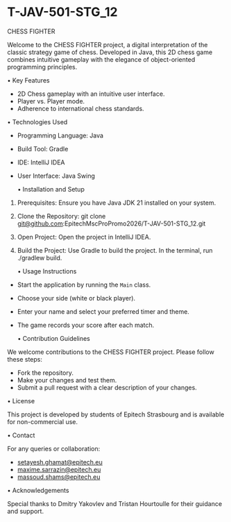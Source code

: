# T-JAV-501-STG_12


CHESS FIGHTER

Welcome to the CHESS FIGHTER project, a digital interpretation of the classic strategy game of chess. Developed in Java, this 2D chess game combines intuitive gameplay with the elegance of object-oriented programming principles.

 • Key Features

- 2D Chess gameplay with an intuitive user interface.
- Player vs. Player mode.
- Adherence to international chess standards.

• Technologies Used
      
- Programming Language: Java
- Build Tool: Gradle
- IDE: IntelliJ IDEA
- User Interface: Java Swing

  • Installation and Setup

1. Prerequisites: Ensure you have Java JDK 21 installed on your system.
2. Clone the Repository: git clone git@github.com:EpitechMscProPromo2026/T-JAV-501-STG_12.git
3. Open Project: Open the project in IntelliJ IDEA.
4. Build the Project: Use Gradle to build the project. In the terminal, run ./gradlew build.

   • Usage Instructions

- Start the application by running the `Main` class.
- Choose your side (white or black player).
- Enter your name and select your preferred timer and theme.
- The game records your score after each match.

  • Contribution Guidelines
      
We welcome contributions to the CHESS FIGHTER project. Please follow these steps:
- Fork the repository.
- Make your changes and test them.
- Submit a pull request with a clear description of your changes.

 • License
      
This project is developed by students of Epitech Strasbourg and is available for non-commercial use.

• Contact

For any queries or collaboration:
- setayesh.ghamat@epitech.eu
- maxime.sarrazin@epitech.eu
- massoud.shams@epitech.eu

• Acknowledgements

Special thanks to Dmitry Yakovlev and Tristan Hourtoulle for their guidance and support.



